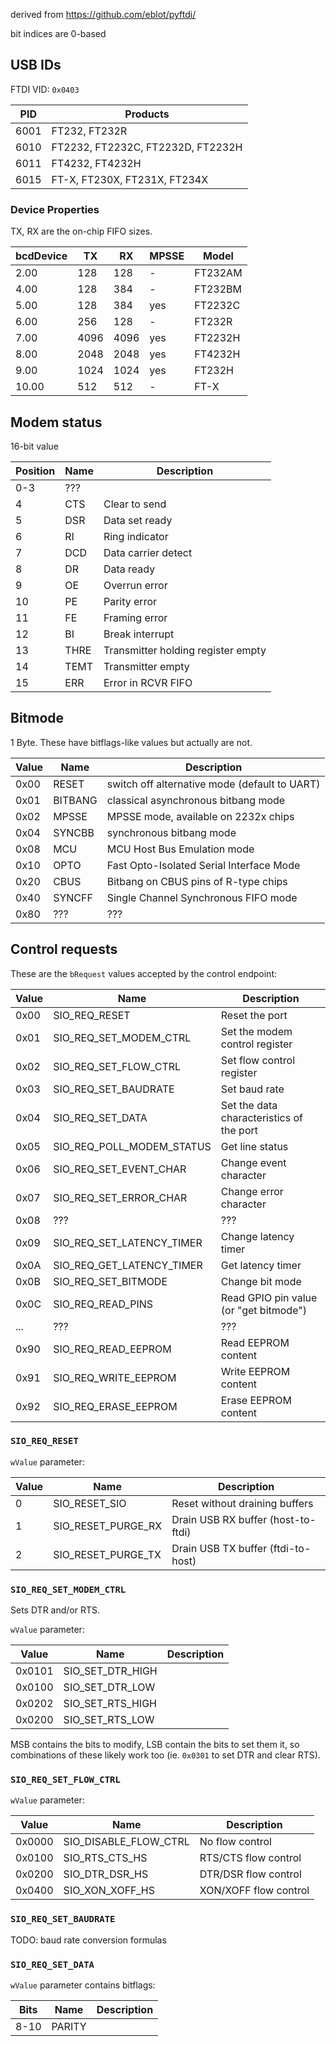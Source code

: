 derived from https://github.com/eblot/pyftdi/

bit indices are 0-based

## USB IDs

FTDI VID: `0x0403`

 PID | Products
-----|----------
6001 | FT232, FT232R
6010 | FT2232, FT2232C, FT2232D, FT2232H
6011 | FT4232, FT4232H
6015 | FT-X, FT230X, FT231X, FT234X

### Device Properties

TX, RX are the on-chip FIFO sizes.

 bcdDevice |  TX  |  RX  | MPSSE | Model
-----------|------|------|-------|-------
 2.00      |  128 |  128 | -     | FT232AM
 4.00      |  128 |  384 | -     | FT232BM
 5.00      |  128 |  384 | yes   | FT2232C
 6.00      |  256 |  128 | -     | FT232R
 7.00      | 4096 | 4096 | yes   | FT2232H
 8.00      | 2048 | 2048 | yes   | FT4232H
 9.00      | 1024 | 1024 | yes   | FT232H
10.00      |  512 |  512 | -     | FT-X

## Modem status

16-bit value

Position | Name | Description
---------|------|------------
0-3      | ???  |
4        | CTS  | Clear to send
5        | DSR  | Data set ready
6        | RI   | Ring indicator
7        | DCD  | Data carrier detect
8        | DR   | Data ready
9        | OE   | Overrun error
10       | PE   | Parity error
11       | FE   | Framing error
12       | BI   | Break interrupt
13       | THRE | Transmitter holding register empty
14       | TEMT | Transmitter empty
15       | ERR  | Error in RCVR FIFO

## Bitmode

1 Byte. These have bitflags-like values but actually are not.

Value |  Name   | Description
------|---------|------------
 0x00 | RESET   | switch off alternative mode (default to UART)
 0x01 | BITBANG | classical asynchronous bitbang mode
 0x02 | MPSSE   | MPSSE mode, available on 2232x chips
 0x04 | SYNCBB  | synchronous bitbang mode
 0x08 | MCU     | MCU Host Bus Emulation mode
 0x10 | OPTO    | Fast Opto-Isolated Serial Interface Mode
 0x20 | CBUS    | Bitbang on CBUS pins of R-type chips
 0x40 | SYNCFF  | Single Channel Synchronous FIFO mode
 0x80 | ???     | ???

## Control requests

These are the `bRequest` values accepted by the control endpoint:

Value |           Name            | Description
------|---------------------------|-------------
 0x00 | SIO_REQ_RESET             | Reset the port
 0x01 | SIO_REQ_SET_MODEM_CTRL    | Set the modem control register
 0x02 | SIO_REQ_SET_FLOW_CTRL     | Set flow control register
 0x03 | SIO_REQ_SET_BAUDRATE      | Set baud rate
 0x04 | SIO_REQ_SET_DATA          | Set the data characteristics of the port
 0x05 | SIO_REQ_POLL_MODEM_STATUS | Get line status
 0x06 | SIO_REQ_SET_EVENT_CHAR    | Change event character
 0x07 | SIO_REQ_SET_ERROR_CHAR    | Change error character
 0x08 | ???                       | ???
 0x09 | SIO_REQ_SET_LATENCY_TIMER | Change latency timer
 0x0A | SIO_REQ_GET_LATENCY_TIMER | Get latency timer
 0x0B | SIO_REQ_SET_BITMODE       | Change bit mode
 0x0C | SIO_REQ_READ_PINS         | Read GPIO pin value (or "get bitmode")
  ... | ???                       | ???
 0x90 | SIO_REQ_READ_EEPROM       | Read EEPROM content
 0x91 | SIO_REQ_WRITE_EEPROM      | Write EEPROM content
 0x92 | SIO_REQ_ERASE_EEPROM      | Erase EEPROM content

### `SIO_REQ_RESET`

`wValue` parameter:

Value |        Name        | Description
------|--------------------|-----------
0     | SIO_RESET_SIO      | Reset without draining buffers
1     | SIO_RESET_PURGE_RX | Drain USB RX buffer (host-to-ftdi)
2     | SIO_RESET_PURGE_TX | Drain USB TX buffer (ftdi-to-host)

### `SIO_REQ_SET_MODEM_CTRL`

Sets DTR and/or RTS.

`wValue` parameter:

 Value |       Name       | Description
-------|------------------|------------
0x0101 | SIO_SET_DTR_HIGH |
0x0100 | SIO_SET_DTR_LOW  |
0x0202 | SIO_SET_RTS_HIGH |
0x0200 | SIO_SET_RTS_LOW  |

MSB contains the bits to modify, LSB contain the bits to set them it, so combinations of these likely work too (ie. `0x0301` to set DTR and clear RTS).

### `SIO_REQ_SET_FLOW_CTRL`

`wValue` parameter:

 Value |         Name          | Description
-------|-----------------------|----------
0x0000 | SIO_DISABLE_FLOW_CTRL | No flow control
0x0100 | SIO_RTS_CTS_HS        | RTS/CTS flow control
0x0200 | SIO_DTR_DSR_HS        | DTR/DSR flow control
0x0400 | SIO_XON_XOFF_HS       | XON/XOFF flow control

### `SIO_REQ_SET_BAUDRATE`

TODO: baud rate conversion formulas

### `SIO_REQ_SET_DATA`

`wValue` parameter contains bitflags:

 Bits |  Name  | Description
------|--------|-------------
 8-10 | PARITY |
